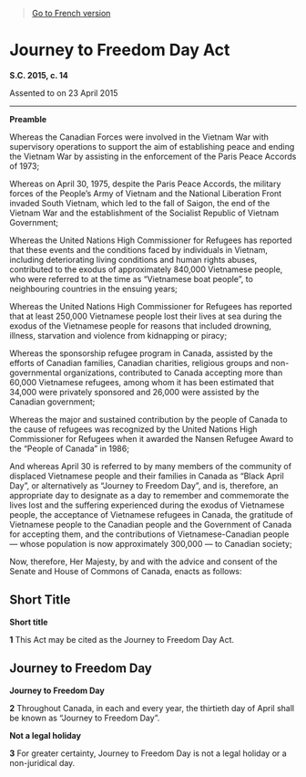 > [Go to French version](/fr/Lois/Lois%20du%20Canada/2015/ch.%2014.md)

# Journey to Freedom Day Act

**S.C. 2015, c. 14**


Assented to on 23 April 2015

----------




**Preamble**

Whereas the Canadian Forces were involved in the Vietnam War with supervisory operations to support the aim of establishing peace and ending the Vietnam War by assisting in the enforcement of the Paris Peace Accords of 1973;

Whereas on April 30, 1975, despite the Paris Peace Accords, the military forces of the People’s Army of Vietnam and the National Liberation Front invaded South Vietnam, which led to the fall of Saigon, the end of the Vietnam War and the establishment of the Socialist Republic of Vietnam Government;

Whereas the United Nations High Commissioner for Refugees has reported that these events and the conditions faced by individuals in Vietnam, including deteriorating living conditions and human rights abuses, contributed to the exodus of approximately 840,000 Vietnamese people, who were referred to at the time as “Vietnamese boat people”, to neighbouring countries in the ensuing years;

Whereas the United Nations High Commissioner for Refugees has reported that at least 250,000 Vietnamese people lost their lives at sea during the exodus of the Vietnamese people for reasons that included drowning, illness, starvation and violence from kidnapping or piracy;

Whereas the sponsorship refugee program in Canada, assisted by the efforts of Canadian families, Canadian charities, religious groups and non-governmental organizations, contributed to Canada accepting more than 60,000 Vietnamese refugees, among whom it has been estimated that 34,000 were privately sponsored and 26,000 were assisted by the Canadian government;

Whereas the major and sustained contribution by the people of Canada to the cause of refugees was recognized by the United Nations High Commissioner for Refugees when it awarded the Nansen Refugee Award to the “People of Canada” in 1986;

And whereas April 30 is referred to by many members of the community of displaced Vietnamese people and their families in Canada as “Black April Day”, or alternatively as “Journey to Freedom Day”, and is, therefore, an appropriate day to designate as a day to remember and commemorate the lives lost and the suffering experienced during the exodus of Vietnamese people, the acceptance of Vietnamese refugees in Canada, the gratitude of Vietnamese people to the Canadian people and the Government of Canada for accepting them, and the contributions of Vietnamese-Canadian people — whose population is now approximately 300,000 — to Canadian society;



Now, therefore, Her Majesty, by and with the advice and consent of the Senate and House of Commons of Canada, enacts as follows:






## Short Title



**Short title**

**1** This Act may be cited as the Journey to Freedom Day Act.




## Journey to Freedom Day



**Journey to Freedom Day**

**2** Throughout Canada, in each and every year, the thirtieth day of April shall be known as “Journey to Freedom Day”.




**Not a legal holiday**

**3** For greater certainty, Journey to Freedom Day is not a legal holiday or a non-juridical day.


